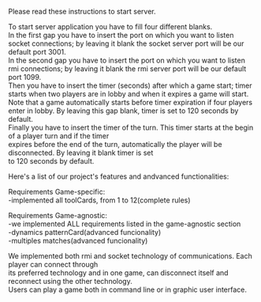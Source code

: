 Please read these instructions to start server.

To start server application you have to fill four different blanks.  
In the first gap you have to insert the port on which you want to listen socket connections; by leaving it blank
the socket server port will be our default port 3001.  
In the second gap you have to insert the port on which you want to listen rmi connections; by leaving it blank
the rmi server port will be our default port 1099.  
Then you have to insert the timer (seconds) after which a game start; timer starts when two players are in lobby and
when it expires a game will start. Note that a game automatically starts before timer expiration if four players  
enter in lobby. By leaving this gap blank, timer is set to 120 seconds by default.  
Finally you have to insert  the timer of the turn. This timer starts at the begin of a player turn and if the timer  
expires before the end of the turn, automatically the player will be disconnected. By leaving it blank timer is set  
to 120 seconds by default.

Here's a list of our project's features and andvanced functionalities:

Requirements Game-specific:  
-implemented all toolCards, from 1 to 12(complete rules)

Requirements Game-agnostic:  
-we implemented ALL requirements listed in the game-agnostic section  
-dynamics patternCard(advanced funcionality)  
-multiples matches(advanced funcionality)  

We implemented both rmi and socket technology of communications. Each player can connect through  
its preferred technology and in one game, can disconnect itself and reconnect using the other technology.  
Users can play a game both in command line or in graphic user interface.  
